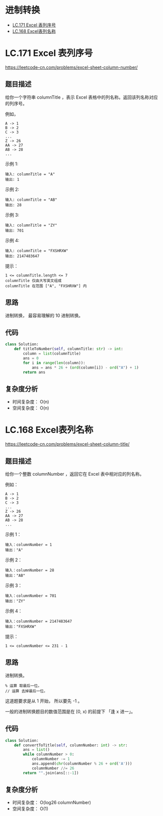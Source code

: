 进制转换
====
- [LC.171 Excel 表列序号](https://github.com/PearlCoastal/Leetcode_GitOn/new/master/String#lc171-excel-%E8%A1%A8%E5%88%97%E5%BA%8F%E5%8F%B7)<br>
- [LC.168 Excel表列名称](https://github.com/PearlCoastal/Leetcode_GitOn/new/master/String#lc168-excel%E8%A1%A8%E5%88%97%E5%90%8D%E7%A7%B0)

LC.171 Excel 表列序号
====
https://leetcode-cn.com/problems/excel-sheet-column-number/
## 题目描述
给你一个字符串 columnTitle ，表示 Excel 表格中的列名称。返回该列名称对应的列序号。

例如，

    A -> 1
    B -> 2
    C -> 3
    ...
    Z -> 26
    AA -> 27
    AB -> 28 
    ...

示例 1:
```
输入: columnTitle = "A"
输出: 1
```
示例 2:
```
输入: columnTitle = "AB"
输出: 28
```
示例 3:
```
输入: columnTitle = "ZY"
输出: 701
```
示例 4:
```
输入: columnTitle = "FXSHRXW"
输出: 2147483647
```
提示：
```
1 <= columnTitle.length <= 7
columnTitle 仅由大写英文组成
columnTitle 在范围 ["A", "FXSHRXW"] 内
```
## 思路

进制转换， 最容易理解的 10 进制转换。 


## 代码
```python
class Solution:
    def titleToNumber(self, columnTitle: str) -> int:
        column = list(columnTitle)
        ans = 0
        for i in range(len(column)):
            ans = ans * 26 + (ord(column[i]) - ord("A") + 1)
        return ans
```
## 复杂度分析
- 时间复杂度： O(n)
- 空间复杂度： O(n)

LC.168 Excel表列名称
====
https://leetcode-cn.com/problems/excel-sheet-column-title/
## 题目描述

给你一个整数 columnNumber ，返回它在 Excel 表中相对应的列名称。

例如：
```
A -> 1
B -> 2
C -> 3
...
Z -> 26
AA -> 27
AB -> 28 
...
```

示例 1：
```
输入：columnNumber = 1
输出："A"
```
示例 2：
```
输入：columnNumber = 28
输出："AB"
```
示例 3：
```
输入：columnNumber = 701
输出："ZY"
```
示例 4：
```
输入：columnNumber = 2147483647
输出："FXSHRXW"
```

提示：
```
1 <= columnNumber <= 231 - 1
```
## 思路
进制转换。
```
% 运算 取最后一位。
// 运算 去掉最后一位。
```
这道题要求是从 1 开始， 所以要先 -1 。

一般的进制转换题目的数值范围是在 [0, x) 的前提下 「逢 x 进一」。


## 代码
```python
class Solution:
    def convertToTitle(self, columnNumber: int) -> str:
        ans = list()
        while columnNumber > 0:
            columnNumber -= 1
            ans.append(chr(columnNumber % 26 + ord('A')))
            columnNumber //= 26
        return "".join(ans[::-1])
```
## 复杂度分析
- 时间复杂度： O(log26 columnNumber)
- 空间复杂度： O(1)
